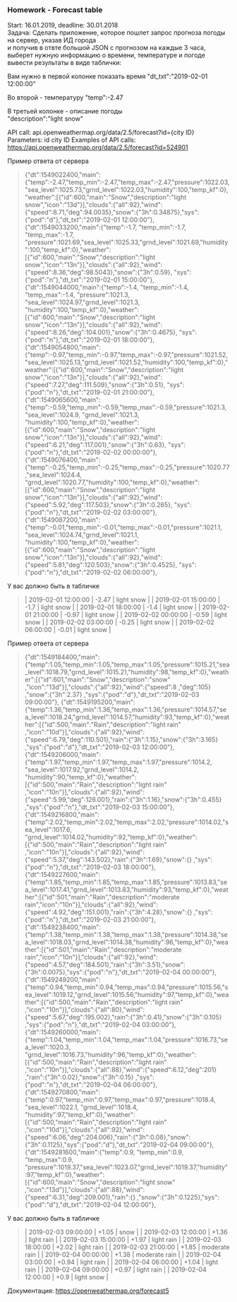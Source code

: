 ### Homework - Forecast table    
Start: 16.01.2019, deadline: 30.01.2018    
Задача: Сделать приложение, которое пошлет запрос прогноза погоды на сервер, указав ИД города  
и получив в отвте большой JSON с прогнозом на каждые 3 часа, выберет нужную информацию о времени, температуре и погоде
вывести результаты в виде таблички:

Вам нужно в первой колонке показать время
"dt_txt":"2019-02-01 12:00:00"

Во второй - температуру
"temp":-2.47

В третьей колонке - описание погоды  
"description":"light snow"

API call:
api.openweathermap.org/data/2.5/forecast?id={city ID}
Parameters:
id city ID
Examples of API calls:
https://api.openweathermap.org/data/2.5/forecast?id=524901

Пример ответа от сервера
> 
> {"dt":1549022400,"main":{"temp":-2.47,"temp_min":-2.47,"temp_max":-2.47,"pressure":1022.03,"sea_level":1025.73,"grnd_level":1022.03,"humidity":100,"temp_kf":0},"weather":[{"id":600,"main":"Snow","description":"light snow","icon":"13d"}],"clouds":{"all":92},"wind":{"speed":8.71,"deg":94.0035},"snow":{"3h":0.34875},"sys":{"pod":"d"},"dt_txt":"2019-02-01 12:00:00"},
> {"dt":1549033200,"main":{"temp":-1.7, "temp_min":-1.7, "temp_max":-1.7, "pressure":1021.69,"sea_level":1025.33,"grnd_level":1021.69,"humidity":100,"temp_kf":0},"weather":[{"id":600,"main":"Snow","description":"light snow","icon":"13n"}],"clouds":{"all":92},"wind":{"speed":8.36,"deg":98.5043},"snow":{"3h":0.59},   "sys":{"pod":"n"},"dt_txt":"2019-02-01 15:00:00"},
> {"dt":1549044000,"main":{"temp":-1.4, "temp_min":-1.4, "temp_max":-1.4, "pressure":1021.3, "sea_level":1024.97,"grnd_level":1021.3, "humidity":100,"temp_kf":0},"weather":[{"id":600,"main":"Snow","description":"light snow","icon":"13n"}],"clouds":{"all":92},"wind":{"speed":8.26,"deg":104.001},"snow":{"3h":0.4675}, "sys":{"pod":"n"},"dt_txt":"2019-02-01 18:00:00"},
> {"dt":1549054800,"main":{"temp":-0.97,"temp_min":-0.97,"temp_max":-0.97,"pressure":1021.52,"sea_level":1025.13,"grnd_level":1021.52,"humidity":100,"temp_kf":0},"weather":[{"id":600,"main":"Snow","description":"light snow","icon":"13n"}],"clouds":{"all":92},"wind":{"speed":7.27,"deg":111.509},"snow":{"3h":0.51},   "sys":{"pod":"n"},"dt_txt":"2019-02-01 21:00:00"},
> {"dt":1549065600,"main":{"temp":-0.59,"temp_min":-0.59,"temp_max":-0.59,"pressure":1021.3, "sea_level":1024.9, "grnd_level":1021.3, "humidity":100,"temp_kf":0},"weather":[{"id":600,"main":"Snow","description":"light snow","icon":"13n"}],"clouds":{"all":92},"wind":{"speed":6.21,"deg":117.001},"snow":{"3h":0.63},   "sys":{"pod":"n"},"dt_txt":"2019-02-02 00:00:00"},
> {"dt":1549076400,"main":{"temp":-0.25,"temp_min":-0.25,"temp_max":-0.25,"pressure":1020.77,"sea_level":1024.4, "grnd_level":1020.77,"humidity":100,"temp_kf":0},"weather":[{"id":600,"main":"Snow","description":"light snow","icon":"13n"}],"clouds":{"all":92},"wind":{"speed":5.92,"deg":117.503},"snow":{"3h":0.265},  "sys":{"pod":"n"},"dt_txt":"2019-02-02 03:00:00"},
> {"dt":1549087200,"main":{"temp":-0.01,"temp_min":-0.01,"temp_max":-0.01,"pressure":1021.1, "sea_level":1024.74,"grnd_level":1021.1, "humidity":100,"temp_kf":0},"weather":[{"id":600,"main":"Snow","description":"light snow","icon":"13n"}],"clouds":{"all":92},"wind":{"speed":5.81,"deg":120.503},"snow":{"3h":0.4525}, "sys":{"pod":"n"},"dt_txt":"2019-02-02 06:00:00"},
> 

У вас должно быть в табличке

> | 2019-02-01 12:00:00 | -2.47 | light snow |
> | 2019-02-01 15:00:00 | -1.7  | light snow |
> | 2019-02-01 18:00:00 | -1.4  | light snow |
> | 2019-02-01 21:00:00 | -0.97 | light snow |
> | 2019-02-02 00:00:00 | -0.59 | light snow |
> | 2019-02-02 03:00:00 | -0.25 | light snow |
> | 2019-02-02 06:00:00 | -0.01 | light snow |

Пример ответа от сервера
> {"dt":1549184400,"main":{"temp":1.05,"temp_min":1.05,"temp_max":1.05,"pressure":1015.21,"sea_level":1018.79,"grnd_level":1015.21,"humidity":98,"temp_kf":0},"weather":[{"id":601,"main":"Snow","description":"snow"         ,"icon":"13d"}],"clouds":{"all":92},"wind":{"speed":8   ,"deg":105}                       ,"snow":{"3h":2.37}  ,"sys":{"pod":"d"},"dt_txt":"2019-02-03 09:00:00"},
> {"dt":1549195200,"main":{"temp":1.36,"temp_min":1.36,"temp_max":1.36,"pressure":1014.57,"sea_level":1018.24,"grnd_level":1014.57,"humidity":93,"temp_kf":0},"weather":[{"id":500,"main":"Rain","description":"light rain"   ,"icon":"10d"}],"clouds":{"all":92},"wind":{"speed":6.79,"deg":110.501},"rain":{"3h":1.15},"snow":{"3h":3.165} ,"sys":{"pod":"d"},"dt_txt":"2019-02-03 12:00:00"},
> {"dt":1549206000,"main":{"temp":1.97,"temp_min":1.97,"temp_max":1.97,"pressure":1014.2, "sea_level":1017.92,"grnd_level":1014.2, "humidity":90,"temp_kf":0},"weather":[{"id":500,"main":"Rain","description":"light rain"   ,"icon":"10n"}],"clouds":{"all":92},"wind":{"speed":5.99,"deg":126.001},"rain":{"3h":1.16},"snow":{"3h":0.455} ,"sys":{"pod":"n"},"dt_txt":"2019-02-03 15:00:00"},
> {"dt":1549216800,"main":{"temp":2.02,"temp_min":2.02,"temp_max":2.02,"pressure":1014.02,"sea_level":1017.6, "grnd_level":1014.02,"humidity":92,"temp_kf":0},"weather":[{"id":500,"main":"Rain","description":"light rain"   ,"icon":"10n"}],"clouds":{"all":92},"wind":{"speed":5.37,"deg":143.502},"rain":{"3h":1.69},"snow":{}           ,"sys":{"pod":"n"},"dt_txt":"2019-02-03 18:00:00"},
> {"dt":1549227600,"main":{"temp":1.85,"temp_min":1.85,"temp_max":1.85,"pressure":1013.83,"sea_level":1017.41,"grnd_level":1013.83,"humidity":93,"temp_kf":0},"weather":[{"id":501,"main":"Rain","description":"moderate rain","icon":"10n"}],"clouds":{"all":92},"wind":{"speed":4.92,"deg":151.001},"rain":{"3h":4.28},"snow":{}           ,"sys":{"pod":"n"},"dt_txt":"2019-02-03 21:00:00"},
> {"dt":1549238400,"main":{"temp":1.38,"temp_min":1.38,"temp_max":1.38,"pressure":1014.38,"sea_level":1018.03,"grnd_level":1014.38,"humidity":96,"temp_kf":0},"weather":[{"id":501,"main":"Rain","description":"moderate rain","icon":"10n"}],"clouds":{"all":92},"wind":{"speed":4.57,"deg":184.501},"rain":{"3h":3.51},"snow":{"3h":0.0075},"sys":{"pod":"n"},"dt_txt":"2019-02-04 00:00:00"},
> {"dt":1549249200,"main":{"temp":0.94,"temp_min":0.94,"temp_max":0.94,"pressure":1015.56,"sea_level":1019.12,"grnd_level":1015.56,"humidity":97,"temp_kf":0},"weather":[{"id":500,"main":"Rain","description":"light rain"   ,"icon":"10n"}],"clouds":{"all":80},"wind":{"speed":5.67,"deg":195.002},"rain":{"3h":0.41},"snow":{"3h":0.105} ,"sys":{"pod":"n"},"dt_txt":"2019-02-04 03:00:00"},
> {"dt":1549260000,"main":{"temp":1.04,"temp_min":1.04,"temp_max":1.04,"pressure":1016.73,"sea_level":1020.3, "grnd_level":1016.73,"humidity":96,"temp_kf":0},"weather":[{"id":500,"main":"Rain","description":"light rain"   ,"icon":"10n"}],"clouds":{"all":88},"wind":{"speed":6.12,"deg":201}    ,"rain":{"3h":0.02},"snow":{"3h":0.15}  ,"sys":{"pod":"n"},"dt_txt":"2019-02-04 06:00:00"},
> {"dt":1549270800,"main":{"temp":0.97,"temp_min":0.97,"temp_max":0.97,"pressure":1018.4, "sea_level":1022.1, "grnd_level":1018.4, "humidity":97,"temp_kf":0},"weather":[{"id":500,"main":"Rain","description":"light rain"   ,"icon":"10d"}],"clouds":{"all":92},"wind":{"speed":6.06,"deg":204.006},"rain":{"3h":0.08},"snow":{"3h":0.1125},"sys":{"pod":"d"},"dt_txt":"2019-02-04 09:00:00"},
> {"dt":1549281600,"main":{"temp":0.9, "temp_min":0.9, "temp_max":0.9, "pressure":1019.37,"sea_level":1023.07,"grnd_level":1019.37,"humidity":97,"temp_kf":0},"weather":[{"id":600,"main":"Snow","description":"light snow"   ,"icon":"13d"}],"clouds":{"all":88},"wind":{"speed":6.31,"deg":209.001},"rain":{}         ,"snow":{"3h":0.1225},"sys":{"pod":"d"},"dt_txt":"2019-02-04 12:00:00"},


У вас должно быть в табличке
> | 2019-02-03 09:00:00 | +1.05 | snow          |
> | 2019-02-03 12:00:00 | +1.36 | light rain    |
> | 2019-02-03 15:00:00 | +1.97 | light rain    |
> | 2019-02-03 18:00:00 | +2.02 | light rain    |
> | 2019-02-03 21:00:00 | +1.85 | moderate rain |
> | 2019-02-04 00:00:00 | +1.38 | moderate rain |
> | 2019-02-04 03:00:00 | +0.94 | light rain    |
> | 2019-02-04 06:00:00 | +1.04 | light rain    |
> | 2019-02-04 09:00:00 | +0.97 | light rain    |
> | 2019-02-04 12:00:00 | +0.9  | light snow    |

Документация:
https://openweathermap.org/forecast5